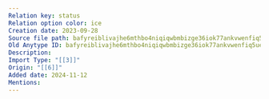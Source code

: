 ```yaml
---
Relation key: status
Relation option color: ice
Creation date: 2023-09-28
Source file path: bafyreiblivajhe6mthbo4niqiqwbmbizge36iok77ankvwenfiq5uec5ba
Old Anytype ID: bafyreiblivajhe6mthbo4niqiqwbmbizge36iok77ankvwenfiq5uec5ba
Description: 
Import Type: "[[3]]"
Origin: "[[6]]"
Added date: 2024-11-12
Mentions:
---
```


